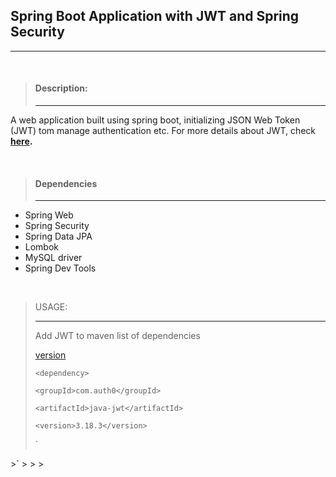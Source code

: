 ## Spring Boot Application with JWT and Spring Security
****
&nbsp;


> #### Description:
> ****
A web application built using spring boot, initializing JSON Web Token (JWT)
tom manage authentication etc. For more details about JWT, check **[here](https://jwt.io/introduction).**
<br>

&nbsp;

> #### Dependencies
> ****
>
- Spring Web 
- Spring Security
- Spring Data JPA
- Lombok
- MySQL driver
- Spring Dev Tools

&nbsp;
> USAGE:
> ****
> 
> Add JWT to maven list of dependencies
> 
>  [version](https://mvnrepository.com/artifact/com.auth0/java-jwt)
> 
>`
> <dependency>
> `
> 
> `
> <groupId>com.auth0</groupId> 
> `
> 
> `
> <artifactId>java-jwt</artifactId>
> `
> 
> `
    <version>3.18.3</version>
> `
> 
> `
</dependency>
>`
> 
> 
>


